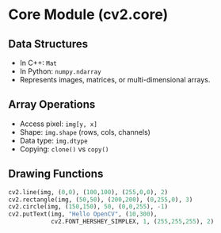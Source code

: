 # Core Module (cv2.core)

## Data Structures
- In C++: `Mat`
- In Python: `numpy.ndarray`
- Represents images, matrices, or multi-dimensional arrays.

## Array Operations
- Access pixel: `img[y, x]`
- Shape: `img.shape` (rows, cols, channels)
- Data type: `img.dtype`
- Copying: `clone()` vs `copy()`

## Drawing Functions
```python
cv2.line(img, (0,0), (100,100), (255,0,0), 2)
cv2.rectangle(img, (50,50), (200,200), (0,255,0), 3)
cv2.circle(img, (150,150), 50, (0,0,255), -1)
cv2.putText(img, "Hello OpenCV", (10,300),
            cv2.FONT_HERSHEY_SIMPLEX, 1, (255,255,255), 2)